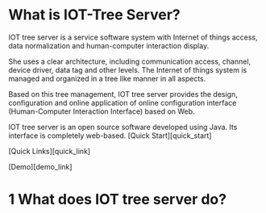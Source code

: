 What is IOT-Tree Server?
==
IOT tree server is a service software system with Internet of things access, data normalization and human-computer interaction display.

She uses a clear architecture, including communication access, channel, device driver, data tag and other levels. The Internet of things system is managed and organized in a tree like manner in all aspects.

Based on this tree management, IOT tree server provides the design, configuration and online application of online configuration interface (Human-Computer Interaction Interface) based on Web.

IOT tree server is an open source software developed using Java. Its interface is completely web-based.
[Quick Start][quick_start]

[Quick Links][quick_link]

[Demo][demo_link]
# 1 What does IOT tree server do?
